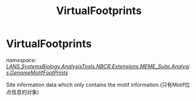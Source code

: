 ﻿---
title: VirtualFootprints
---

# VirtualFootprints
_namespace: [LANS.SystemsBiology.AnalysisTools.NBCR.Extensions.MEME_Suite.Analysis.GenomeMotifFootPrints](N-LANS.SystemsBiology.AnalysisTools.NBCR.Extensions.MEME_Suite.Analysis.GenomeMotifFootPrints.html)_

Site information data which only contains the motif information.(只有Motif位点信息的对象)




